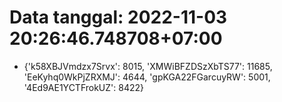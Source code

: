 # Data tanggal: 2022-11-03 20:26:46.748708+07:00

* {'k58XBJVmdzx7Srvx': 8015, 'XMWiBFZDSzXbTS77': 11685, 'EeKyhq0WkPjZRXMJ': 4644, 'gpKGA22FGarcuyRW': 5001, '4Ed9AE1YCTFrokUZ': 8422}
